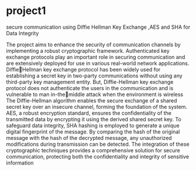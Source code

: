 # project1
secure communication using Diffie Hellman Key Exchange ,AES and SHA for Data Integrity

The project aims to enhance the security of communication channels by implementing a robust 
cryptographic framework. Authenticated key exchange protocols play an important role in securing 
communication and are extensively deployed for use in various real-world network applications. DiffieHellman key exchange protocol has been widely used for establishing a secret key in two-party 
communications without using any third-party key management entity. But, Diffie-Hellman key 
exchange protocol does not authenticate the users in the communication and is vulnerable to man in-themiddle attack when the environment is wireless 
The Diffie-Hellman algorithm enables the secure exchange of a shared secret key over an insecure 
channel, forming the foundation of the system. AES, a robust encryption standard, ensures the 
confidentiality of the transmitted data by encrypting it using the derived shared secret key. 
To safeguard data integrity, SHA hashing is employed to generate a unique digital fingerprint of the 
message. By comparing the hash of the original message with the hash of the decrypted message, any 
unauthorized modifications during transmission can be detected. The integration of these cryptographic 
techniques provides a comprehensive solution for secure communication, protecting both the 
confidentiality and integrity of sensitive information
